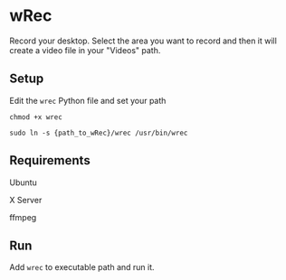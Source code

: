 # wRec
Record your desktop. Select the area you want to record and then it will create a video file in your "Videos" path.

## Setup
Edit the `wrec` Python file and set your path

`chmod +x wrec`

`sudo ln -s {path_to_wRec}/wrec /usr/bin/wrec`

## Requirements
  Ubuntu
  
  X Server
  
  ffmpeg

## Run
Add `wrec` to executable path and run it.
